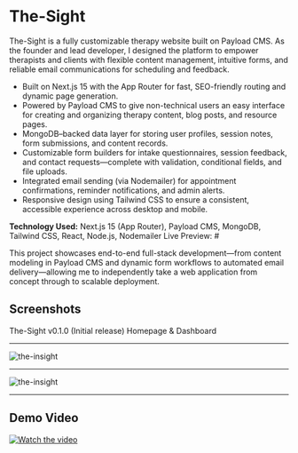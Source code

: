 # The-Sight

The-Sight is a fully customizable therapy website built on Payload CMS. As the founder and lead developer, I designed the platform to empower therapists and clients with flexible content management, intuitive forms, and reliable email communications for scheduling and feedback.

- Built on Next.js 15 with the App Router for fast, SEO-friendly routing and dynamic page generation.
- Powered by Payload CMS to give non-technical users an easy interface for creating and organizing therapy content, blog posts, and resource pages.
- MongoDB–backed data layer for storing user profiles, session notes, form submissions, and content records.
- Customizable form builders for intake questionnaires, session feedback, and contact requests—complete with validation, conditional fields, and file uploads.
- Integrated email sending (via Nodemailer) for appointment confirmations, reminder notifications, and admin alerts.
- Responsive design using Tailwind CSS to ensure a consistent, accessible experience across desktop and mobile.

**Technology Used:** Next.js 15 (App Router), Payload CMS, MongoDB, Tailwind CSS, React, Node.js, Nodemailer
Live Preview: #

This project showcases end-to-end full-stack development—from content modeling in Payload CMS and dynamic form workflows to automated email delivery—allowing me to independently take a web application from concept through to scalable deployment.

## Screenshots

The-Sight v0.1.0 (Initial release)
Homepage & Dashboard

<hr>
<img src="https://www.zoro-dev.com/assets/github/the-insight/the-insight-min.png" alt="the-insight">

<hr>
<img src="https://www.zoro-dev.com/assets/github/the-insight/the-insight2.png" alt="the-insight">


<hr>


## Demo Video

[![Watch the video](https://www.zoro-dev.com/assets/github/the-insight/video-thumb.png)](https://www.youtube.com/watch?v=1o_TWgiTIBI&ab_channel=HeeraSingh)
